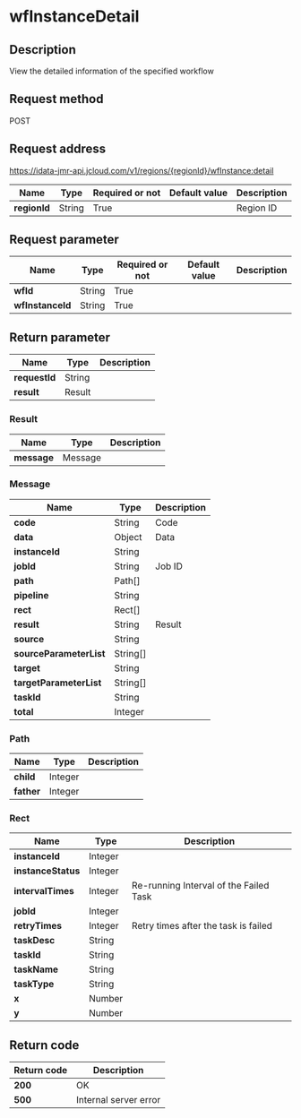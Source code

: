# wfInstanceDetail


## Description
View the detailed information of the specified workflow

## Request method
POST

## Request address
https://idata-jmr-api.jcloud.com/v1/regions/{regionId}/wfInstance:detail

|Name|Type|Required or not|Default value|Description|
|---|---|---|---|---|
|**regionId**|String|True||Region ID|

## Request parameter
|Name|Type|Required or not|Default value|Description|
|---|---|---|---|---|
|**wfId**|String|True|||
|**wfInstanceId**|String|True|||


## Return parameter
|Name|Type|Description|
|---|---|---|
|**requestId**|String||
|**result**|Result||


### Result
|Name|Type|Description|
|---|---|---|
|**message**|Message||
### Message
|Name|Type|Description|
|---|---|---|
|**code**|String|Code|
|**data**|Object|Data|
|**instanceId**|String||
|**jobId**|String|Job ID|
|**path**|Path[]||
|**pipeline**|String||
|**rect**|Rect[]||
|**result**|String|Result|
|**source**|String||
|**sourceParameterList**|String[]||
|**target**|String||
|**targetParameterList**|String[]||
|**taskId**|String||
|**total**|Integer||
### Path
|Name|Type|Description|
|---|---|---|
|**child**|Integer||
|**father**|Integer||
### Rect
|Name|Type|Description|
|---|---|---|
|**instanceId**|Integer||
|**instanceStatus**|Integer||
|**intervalTimes**|Integer|Re-running Interval of the Failed Task|
|**jobId**|Integer||
|**retryTimes**|Integer|Retry times after the task is failed|
|**taskDesc**|String||
|**taskId**|String||
|**taskName**|String||
|**taskType**|String||
|**x**|Number||
|**y**|Number||

## Return code
|Return code|Description|
|---|---|
|**200**|OK|
|**500**|Internal server error|
